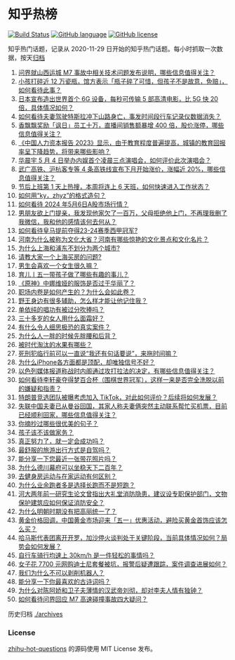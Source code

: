 # 知乎热榜
[![Build Status](https://github.com/ToWeLong/zhihu-hot-questions/workflows/CI/badge.svg)](https://github.com/ToWeLong/zhihu-hot-questions/actions)
[![GitHub language](https://img.shields.io/badge/language-golang-orange.svg)](https://golang.org/)
[![GitHub license](https://img.shields.io/github/license/ToWeLong/zhihu-hot-questions)](https://github.com/ToWeLong/zhihu-hot-questions/blob/main/LICENSE)

知乎热门话题，记录从 2020-11-29 日开始的知乎热门话题。每小时抓取一次数据，按天[归档](./archives)

<!-- BEGIN -->

1. [问界就山西运城 M7 事故中相关技术问题发布说明，哪些信息值得关注？](https://www.zhihu.com/question/655131747)
1. [小孩打碎近 12 万瓷瓶，馆方表示「瓶子碎了可惜，但孩子不是故意，免赔」，如何看待此事？](https://www.zhihu.com/question/654947846)
1. [日本宣布造出世界首个 6G 设备，每秒可传输 5 部高清电影，比 5G 快 20 倍，具体情况如何？](https://www.zhihu.com/question/655121874)
1. [如何看待夫妻驾驶特斯拉冲下山路身亡，事发时间段行车记录仪数据消失？](https://www.zhihu.com/question/655070317)
1. [香飘飘奖励「讽日」员工十万，直播间销售额暴增 400 倍，股价涨停，哪些信息值得关注？](https://www.zhihu.com/question/655130221)
1. [《中国人力资本报告 2023》显示，由于教育程度普遍提高，城镇的教育回报率呈下降趋势，将带来哪些影响？](https://www.zhihu.com/question/655096160)
1. [华晨宇 5 月 4 日举办内娱首个凌晨三点演唱会，如何评价此次演唱会？](https://www.zhihu.com/question/654856198)
1. [武广高铁、沪杭客专等 4 条高铁线宣布下月开始涨价，涨幅近 20%，哪些信息值得关注？](https://www.zhihu.com/question/655107454)
1. [节后上班第 1 天上热搜，本周将连上 6 天班，如何快速进入工作状态？](https://www.zhihu.com/question/655103898)
1. [如何用“ky，zhyz”的格式造句？](https://www.zhihu.com/question/652372817)
1. [如何看待 2024 年5月6日A股市场行情？](https://www.zhihu.com/question/655106176)
1. [男朋友欲上门提亲，我发现他家欠了一百万，父母拒绝他上门，不再理我删了我微信，我和他的感情该何去何从？](https://www.zhihu.com/question/653825507)
1. [如何看待皇马提前夺得23-24赛季西甲冠军?](https://www.zhihu.com/question/654987824)
1. [河南为什么被称为文化大省？河南有哪些惊艳的文化景点和文化名片？](https://www.zhihu.com/question/614018523)
1. [为什么上海和浦东不划分为两个城市?](https://www.zhihu.com/question/650569541)
1. [请教大家一个上海买房的问题?](https://www.zhihu.com/question/651788888)
1. [男生会喜欢一个女生很久嘛？](https://www.zhihu.com/question/519651649)
1. [育儿丨五一带孩子做了哪些有趣的事儿？](https://www.zhihu.com/question/654998338)
1. [《原神》中娜维娅的服饰是否过于华丽了？](https://www.zhihu.com/question/655033505)
1. [职场内卷是如何产生的？为什么会如此卷？](https://www.zhihu.com/question/654454958)
1. [野王身边有很多辅助，怎么样才能让他记住我？](https://www.zhihu.com/question/414920790)
1. [单依纯的唱功有被过分吹捧吗？](https://www.zhihu.com/question/549202526)
1. [三十多岁的女人用什么面霜好？](https://www.zhihu.com/question/650870081)
1. [有什么令人细思极恐的真实案件？](https://www.zhihu.com/question/334828112)
1. [为什么人一胖的时候先胖腰和后背？](https://www.zhihu.com/question/653434377)
1. [被时代淘汰的水果有哪些？](https://www.zhihu.com/question/646904142)
1. [死刑犯临行前可以一直说“我还有句话要说”，来拖时间嘛？](https://www.zhihu.com/question/636100960)
1. [为什么iPhone各方面都是顶配，却唯独信号不好？](https://www.zhihu.com/question/631382002)
1. [以色列媒体报道称战时内阁通过攻打拉法的决定，有哪些信息值得关注？](https://www.zhihu.com/question/655152661)
1. [如何看待李轩豪夺得梦百合杯（围棋世界冠军），这样一来是否完全洗脱以前的嫌疑和指责？](https://www.zhihu.com/question/654956915)
1. [特朗普竞选团队被曝考虑加入 TikTok，对此如何评价？后续将如何发展？](https://www.zhihu.com/question/655139351)
1. [失联中国夫妻已从曼谷回国，其家人称夫妻俩突然主动联系帮忙买机票，目前已经顺利回家，哪些信息值得关注？](https://www.zhihu.com/question/655097316)
1. [你摘抄过哪些很优美的句子？](https://www.zhihu.com/question/655099810)
1. [孩子该不该做家务？](https://www.zhihu.com/question/654648134)
1. [真正努力了，就一定会成功吗？](https://www.zhihu.com/question/651075491)
1. [最舒服的旅游出行方式是自驾吗？](https://www.zhihu.com/question/654681282)
1. [能分享一下您最近一张带花照片吗？](https://www.zhihu.com/question/654948121)
1. [为什么德川幕府可以坐稳天下二百年？](https://www.zhihu.com/question/486590147)
1. [去健身房运动与在家运动有何区别？](https://www.zhihu.com/question/653795784)
1. [为什么业余跑者多是选择长跑而不是短跑？](https://www.zhihu.com/question/654559299)
1. [河大两年前一研究生论文曾指出大礼堂消防隐患，建议设专职保护部门，文物保护建筑应如何保证消防安全？](https://www.zhihu.com/question/655053800)
1. [为什么明朝时期没有把高丽统一了？](https://www.zhihu.com/question/536400442)
1. [黄金价格回调，中国黄金市场迎来「五一」优惠活动，避险买黄金首饰应该怎么买？](https://www.zhihu.com/question/654174000)
1. [哈马斯代表团离开开罗，加沙停火谈判处于关键阶段，当前具体情况如何？局势会如何发展？](https://www.zhihu.com/question/655101490)
1. [自行车骑行均速上 30km/h 是一件轻松的事情吗？](https://www.zhihu.com/question/654594728)
1. [女子花 7700 元网购迪士尼套餐被坑，报警后疑遭跟踪，案件调查进展如何？](https://www.zhihu.com/question/654776511)
1. [我们为什么不可以剥削机器人？](https://www.zhihu.com/question/392551210)
1. [能分享一下你最喜欢的古诗词吗？](https://www.zhihu.com/question/653936635)
1. [为什么对陈阿娇和卫子夫薄情的汉武帝刘彻，却对李夫人情有独钟？](https://www.zhihu.com/question/497100821)
1. [如何看待问界回应 M7 高速碰撞事故四大疑问？](https://www.zhihu.com/question/655131028)

<!-- END -->

历史归档 [./archives](./archives)


### License
[zhihu-hot-questions](https://github.com/towelong/zhihu-hot-questions) 的源码使用 MIT License 发布。